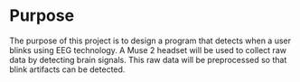 # Purpose
The purpose of this project is to design a program that detects when a user blinks using EEG technology. A Muse 2 headset will be used to collect raw data by detecting brain signals. This raw data will be preprocessed so that blink artifacts can be detected. 
